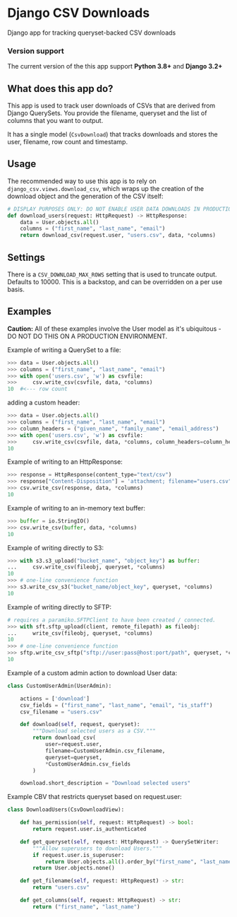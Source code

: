 # Django CSV Downloads

Django app for tracking queryset-backed CSV downloads

### Version support

The current version of the this app support **Python 3.8+** and **Django 3.2+**

## What does this app do?

This app is used to track user downloads of CSVs that are derived from Django QuerySets. You provide
the filename, queryset and the list of columns that you want to output.

It has a single model (`CsvDownload`) that tracks downloads and stores the user, filename, row count
and timestamp.

## Usage

The recommended way to use this app is to rely on `django_csv.views.download_csv`, which wraps up
the creation of the download object and the generation of the CSV itself:

```python
# DISPLAY PURPOSES ONLY: DO NOT ENABLE USER DATA DOWNLOADS IN PRODUCTION
def download_users(request: HttpRequest) -> HttpResponse:
    data = User.objects.all()
    columns = ("first_name", "last_name", "email")
    return download_csv(request.user, "users.csv", data, *columns)
```

## Settings

There is a `CSV_DOWNLOAD_MAX_ROWS` setting that is used to truncate output. Defaults to 10000. This is a backstop, and can be overridden on a per use
basis.

## Examples

**Caution:** All of these examples involve the User model as it's ubiquitous - DO NOT DO THIS ON A
PRODUCTION ENVIRONMENT.

Example of writing a QuerySet to a file:

```python
>>> data = User.objects.all()
>>> columns = ("first_name", "last_name", "email")
>>> with open('users.csv', 'w') as csvfile:
>>>     csv.write_csv(csvfile, data, *columns)
10  #<--- row count
```

adding a custom header:

```python
>>> data = User.objects.all()
>>> columns = ("first_name", "last_name", "email")
>>> column_headers = ("given_name", "family_name", "email_address")
>>> with open('users.csv', 'w') as csvfile:
>>>     csv.write_csv(csvfile, data, *columns, column_headers=column_headers)
10
```

Example of writing to an HttpResponse:

```python
>>> response = HttpResponse(content_type="text/csv")
>>> response["Content-Disposition"] = 'attachment; filename="users.csv"'
>>> csv.write_csv(response, data, *columns)
10
```

Example of writing to an in-memory text buffer:

```python
>>> buffer = io.StringIO()
>>> csv.write_csv(buffer, data, *columns)
10
```

Example of writing directly to S3:

```python
>>> with s3.s3_upload("bucket_name", "object_key") as buffer:
...     csv.write_csv(fileobj, queryset, *columns)
10
>>> # one-line convenience function
>>> s3.write_csv_s3("bucket_name/object_key", queryset, *columns)
10
```

Example of writing directly to SFTP:

```python
# requires a paramiko.SFTPClient to have been created / connected.
>>> with sft.sftp_upload(client, remote_filepath) as fileobj:
...     write_csv(fileobj, queryset, *columns)
10
>>> # one-line convenience function
>>> sftp.write_csv_sftp("sftp://user:pass@host:port/path", queryset, *columns)
10
```

Example of a custom admin action to download User data:

```python
class CustomUserAdmin(UserAdmin):

    actions = ['download']
    csv_fields = ("first_name", "last_name", "email", "is_staff")
    csv_filename = "users.csv"

    def download(self, request, queryset):
        """Download selected users as a CSV."""
        return download_csv(
            user=request.user,
            filename=CustomUserAdmin.csv_filename,
            queryset=queryset,
            *CustomUserAdmin.csv_fields
        )

    download.short_description = "Download selected users"
```

Example CBV that restricts queryset based on request.user:

```python
class DownloadUsers(CsvDownloadView):

    def has_permission(self, request: HttpRequest) -> bool:
        return request.user.is_authenticated

    def get_queryset(self, request: HttpRequest) -> QuerySetWriter:
        """Allow superusers to download Users."""
        if request.user.is_superuser:
            return User.objects.all().order_by("first_name", "last_name")
        return User.objects.none()

    def get_filename(self, request: HttpRequest) -> str:
        return "users.csv"

    def get_columns(self, request: HttpRequest) -> str:
        return ("first_name", "last_name")
```
